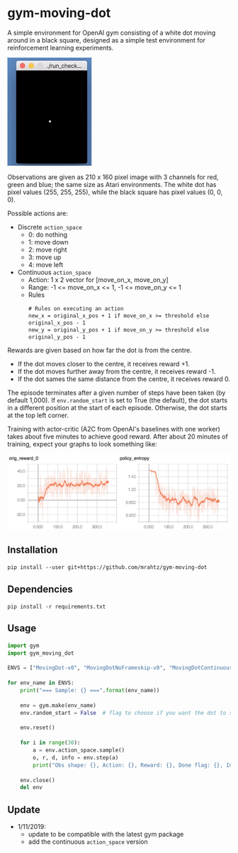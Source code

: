 # gym-moving-dot

A simple environment for OpenAI gym consisting of a white dot moving around in
a black square, designed as a simple test environment for reinforcement
learning experiments.

![](screenshot.gif)

Observations are given as 210 x 160 pixel image with 3 channels for red, green
and blue; the same size as Atari environments. The white dot has pixel values
(255, 255, 255), while the black square has pixel values (0, 0, 0).

Possible actions are:
- Discrete `action_space`
    * 0: do nothing
    * 1: move down
    * 2: move right
    * 3: move up
    * 4: move left
- Continuous `action_space`
    * Action: 1 x 2 vector for [move_on_x, move_on_y]
    * Range: -1 <= move_on_x <= 1, -1 <= move_on_y <= 1
    * Rules
        ```shell
        # Rules on executing an action
        new_x = original_x_pos + 1 if move_on_x >= threshold else original_x_pos - 1
        new_y = original_y_pos + 1 if move_on_y >= threshold else original_y_pos - 1
        ```

Rewards are given based on how far the dot is from the centre.
* If the dot moves closer to the centre, it receives reward +1.
* If the dot moves further away from the centre, it receives reward -1.
* If the dot sames the same distance from the centre, it receives reward 0.

The episode terminates after a given number of steps have been taken (by
default 1,000). If `env.random_start` is set to True (the default), the dot
starts in a different position at the start of each episode. Otherwise, the dot
starts at the top left corner.

Training with actor-critic (A2C from OpenAI's baselines with one worker) takes
about five minutes to achieve good reward. After about 20 minutes of training,
expect your graphs to look something like:

![](training.png)

## Installation

`pip install --user git+https://github.com/mrahtz/gym-moving-dot`

## Dependencies

`pip install -r requirements.txt`

## Usage

```python
import gym
import gym_moving_dot

ENVS = ["MovingDot-v0", "MovingDotNoFrameskip-v0", "MovingDotContinuous-v0", "MovingDotContinuousNoFrameskip-v0"]

for env_name in ENVS:
    print("=== Sample: {} ===".format(env_name))

    env = gym.make(env_name)
    env.random_start = False  # flag to choose if you want the dot to start on the top-left corner

    env.reset()

    for i in range(30):
        a = env.action_space.sample()
        o, r, d, info = env.step(a)
        print("Obs shape: {}, Action: {}, Reward: {}, Done flag: {}, Info: {}".format(o.shape, a, r, d, info))

    env.close()
    del env
```

## Update
- 1/11/2019:
    - update to be compatible with the latest gym package
    - add the continuous `action_space` version
